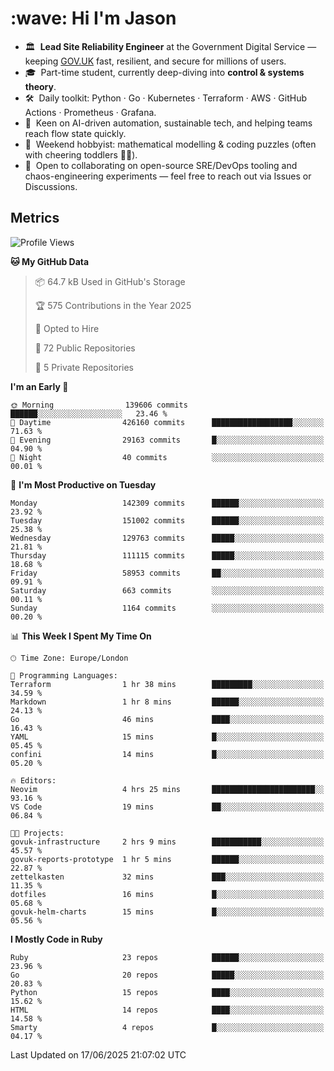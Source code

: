 <h1 align="left" id="jason-title">:wave: Hi I'm Jason</h1>

- 🏛️ &nbsp;**Lead Site Reliability Engineer** at the Government Digital Service — keeping [GOV.UK](https://www.gov.uk/) fast, resilient, and secure for millions of users.  
- 🎓 &nbsp;Part-time student, currently deep-diving into **control & systems theory**.  
- 🛠️ &nbsp;Daily toolkit: Python · Go · Kubernetes · Terraform · AWS · GitHub Actions · Prometheus · Grafana.  
- 🌱 &nbsp;Keen on AI-driven automation, sustainable tech, and helping teams reach flow state quickly.  
- 🧩 &nbsp;Weekend hobbyist: mathematical modelling & coding puzzles (often with cheering toddlers 👶👶). 
- 🤝 &nbsp;Open to collaborating on open-source SRE/DevOps tooling and chaos-engineering experiments — feel free to reach out via Issues or Discussions.


<h2>Metrics</h2>

<!--START_SECTION:waka-->
![Profile Views](http://img.shields.io/badge/Profile%20Views-0-blue)

**🐱 My GitHub Data** 

> 📦 64.7 kB Used in GitHub's Storage 
 > 
> 🏆 575 Contributions in the Year 2025
 > 
> 💼 Opted to Hire
 > 
> 📜 72 Public Repositories 
 > 
> 🔑 5 Private Repositories 
 > 
**I'm an Early 🐤** 

```text
🌞 Morning                139606 commits      ██████░░░░░░░░░░░░░░░░░░░   23.46 % 
🌆 Daytime                426160 commits      ██████████████████░░░░░░░   71.63 % 
🌃 Evening                29163 commits       █░░░░░░░░░░░░░░░░░░░░░░░░   04.90 % 
🌙 Night                  40 commits          ░░░░░░░░░░░░░░░░░░░░░░░░░   00.01 % 
```
📅 **I'm Most Productive on Tuesday** 

```text
Monday                   142309 commits      ██████░░░░░░░░░░░░░░░░░░░   23.92 % 
Tuesday                  151002 commits      ██████░░░░░░░░░░░░░░░░░░░   25.38 % 
Wednesday                129763 commits      █████░░░░░░░░░░░░░░░░░░░░   21.81 % 
Thursday                 111115 commits      █████░░░░░░░░░░░░░░░░░░░░   18.68 % 
Friday                   58953 commits       ██░░░░░░░░░░░░░░░░░░░░░░░   09.91 % 
Saturday                 663 commits         ░░░░░░░░░░░░░░░░░░░░░░░░░   00.11 % 
Sunday                   1164 commits        ░░░░░░░░░░░░░░░░░░░░░░░░░   00.20 % 
```


📊 **This Week I Spent My Time On** 

```text
🕑︎ Time Zone: Europe/London

💬 Programming Languages: 
Terraform                1 hr 38 mins        █████████░░░░░░░░░░░░░░░░   34.59 % 
Markdown                 1 hr 8 mins         ██████░░░░░░░░░░░░░░░░░░░   24.13 % 
Go                       46 mins             ████░░░░░░░░░░░░░░░░░░░░░   16.43 % 
YAML                     15 mins             █░░░░░░░░░░░░░░░░░░░░░░░░   05.45 % 
confini                  14 mins             █░░░░░░░░░░░░░░░░░░░░░░░░   05.20 % 

🔥 Editors: 
Neovim                   4 hrs 25 mins       ███████████████████████░░   93.16 % 
VS Code                  19 mins             ██░░░░░░░░░░░░░░░░░░░░░░░   06.84 % 

🐱‍💻 Projects: 
govuk-infrastructure     2 hrs 9 mins        ███████████░░░░░░░░░░░░░░   45.57 % 
govuk-reports-prototype  1 hr 5 mins         ██████░░░░░░░░░░░░░░░░░░░   22.87 % 
zettelkasten             32 mins             ███░░░░░░░░░░░░░░░░░░░░░░   11.35 % 
dotfiles                 16 mins             █░░░░░░░░░░░░░░░░░░░░░░░░   05.68 % 
govuk-helm-charts        15 mins             █░░░░░░░░░░░░░░░░░░░░░░░░   05.56 % 
```

**I Mostly Code in Ruby** 

```text
Ruby                     23 repos            ██████░░░░░░░░░░░░░░░░░░░   23.96 % 
Go                       20 repos            █████░░░░░░░░░░░░░░░░░░░░   20.83 % 
Python                   15 repos            ████░░░░░░░░░░░░░░░░░░░░░   15.62 % 
HTML                     14 repos            ████░░░░░░░░░░░░░░░░░░░░░   14.58 % 
Smarty                   4 repos             █░░░░░░░░░░░░░░░░░░░░░░░░   04.17 % 
```




 Last Updated on 17/06/2025 21:07:02 UTC
<!--END_SECTION:waka-->

<!-- links -->

[issues page]: https://github.com/jasonBirchall/jasonBirchall/issues "jasonBirchall/issues"
